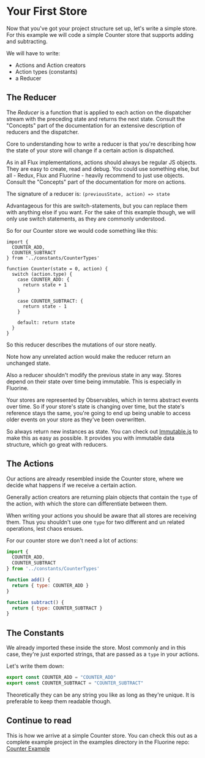 # Your First Store

Now that you've got your project structure set up, let's write
a simple store. For this example we will code a simple Counter
store that supports adding and subtracting.

We will have to write:

* Actions and Action creators
* Action types (constants)
* a Reducer

## The Reducer

The *Reducer* is a function that is applied to each action on the
dispatcher stream with the preceding state and returns the next
state. Consult the "Concepts" part of the documentation for an
extensive description of reducers and the dispatcher.

Core to understanding how to write a reducer is that you're
describing how the state of your store will change if a certain
action is dispatched.

As in all Flux implementations, actions should always be regular JS
objects. They are easy to create, read and debug. You could use
something else, but all - Redux, Flux and Fluorine - heavily
recommend to just use objects. Consult the "Concepts" part of the
documentation for more on actions.

The signature of a reducer is: `(previousState, action) => state`

Advantageous for this are switch-statements, but you can replace
them with anything else if you want. For the sake of this example
though, we will only use switch statements, as they are commonly
understood.

So for our Counter store we would code something like this:

```
import {
  COUNTER_ADD,
  COUNTER_SUBTRACT
} from '../constants/CounterTypes'

function Counter(state = 0, action) {
  switch (action.type) {
    case COUNTER_ADD: {
      return state + 1
    }

    case COUNTER_SUBTRACT: {
      return state - 1
    }

    default: return state
  }
}
```

So this reducer describes the mutations of our store neatly.

Note how any unrelated action would make the reducer return an
unchanged state.

Also a reducer shouldn't modify the previous state in any way. Stores
depend on their state over time being immutable. This is especially
in Fluorine.

Your stores are represented by Observables, which in terms abstract
events over time. So if your store's state is changing over time,
but the state's reference stays the same, you're going to end up
being unable to access older events on your store as they've been
overwritten.

So always return new instances as state. You can check out
[Immutable.js](https://facebook.github.io/immutable-js) to make this
as easy as possible. It provides you with immutable data structure,
which go great with reducers.

## The Actions

Our actions are already resembled inside the Counter store, where we
decide what happens if we receive a certain action.

Generally action creators are returning plain objects that contain
the `type` of the action, with which the store can differentiate
between them.

When writing your actions you should be aware that all stores are
receiving them. Thus you shouldn't use one `type` for two
different and un related operations, lest chaos ensues.

For our counter store we don't need a lot of actions:

```js
import {
  COUNTER_ADD,
  COUNTER_SUBTRACT
} from '../constants/CounterTypes'

function add() {
  return { type: COUNTER_ADD }
}

function subtract() {
  return { type: COUNTER_SUBTRACT }
}
```

## The Constants

We already imported these inside the store. Most commonly and in this
case, they're just exported strings, that are passed as a `type` in
your actions.

Let's write them down:

```js
export const COUNTER_ADD = "COUNTER_ADD"
export const COUNTER_SUBTRACT = "COUNTER_SUBTRACT"
```

Theoretically they can be any string you like as long as they're unique.
It is preferable to keep them readable though.

## Continue to read

This is how we arrive at a simple Counter store. You can check this out
as a complete example project in the examples directory in the Fluorine
repo: [Counter Example](https://github.com/philpl/fluorine/tree/master/examples/counter)
